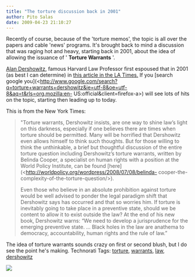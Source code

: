 ```yaml
---
title: "The torture discussion back in 2001"
author: Pito Salas
date: 2009-04-23 21:10:27
---
```



Recently of course, because of the 'torture memos', the topic is all over the
papers and cable 'news' programs. It's brought back to mind a discussion that
was raging hot and heavy, starting back in 2001, about the idea of allowing
the issuance of ' **Torture Warrants** '.

[Alan Dershowitz](<http://en.wikipedia.org/wiki/Alan_Dershowitz>), famous
Harvard Law Professor first espoused that in 2001 (as best I can determine) in
[this article in the LA
Times.](<http://groups.google.com/group/alt.impeach.bush/msg/814527884aa6c904>)
If you [search google
you](<http://www.google.com/search?q=torture+warrants+dershowitz&ie=utf-8&oe=utf-8&aq=t&rls=org.mozilla:en-
US:official&client=firefox-a>) will see lots of hits on the topic, starting
then leading up to today.

This is from the New York Times:

> "Torture warrants, Dershowitz insists, are one way to shine law’s light on
> this darkness, especially if one believes there are times when torture
> should be permitted. Many will be horrified that Dershowitz even allows
> himself to think such thoughts. But for those willing to think the
> unthinkable, a brief but thoughtful discussion of the entire torture
> question including Dershowitz’s torture warrants, written by Belinda Cooper,
> a specialist on human rights with a position at the World Policy Institute,
> can be found [here](<http://worldpolicy.org/wordpress/2008/07/08/belinda-
> cooper-the-complexity-of-the-torture-question/>).
>
> Even those who believe in an absolute prohibition against torture would be
> well advised to ponder the legal paradigm shift that Dershowitz says has
> occurred and that so worries him. If torture is inevitably going to take
> place in a preventive state, should we be content to allow it to exist
> outside the law? At the end of his new book, Dershowitz warns: “We need to
> develop a jurisprudence for the emerging preventive state. … Black holes in
> the law are anathema to democracy, accountability, human rights and the rule
> of law.”

The idea of torture warrants sounds crazy on first or second blush, but I do
see the point he's making. Technorati Tags:
[torture](<http://technorati.com/tag/torture>),
[warrants](<http://technorati.com/tag/warrants>),
[law](<http://technorati.com/tag/law>),
[dershowitz](<http://technorati.com/tag/dershowitz>)

![](https://i0.wp.com/img.zemanta.com/pixy.gif?w=584)


